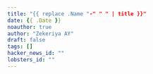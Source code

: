 ```yaml
---
title: "{{ replace .Name "-" " " | title }}"
date: {{ .Date }}
noauthor: true
author: "Zekeriya AY"
draft: false
tags: []
hacker_news_id: ""
lobsters_id: ""
---
```

